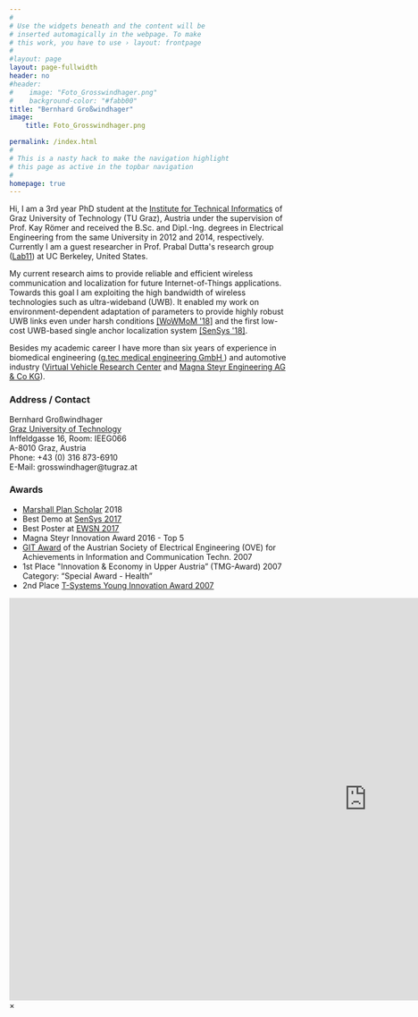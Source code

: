 ```yaml
---
#
# Use the widgets beneath and the content will be
# inserted automagically in the webpage. To make
# this work, you have to use › layout: frontpage
#
#layout: page
layout: page-fullwidth
header: no
#header:
#    image: "Foto_Grosswindhager.png"
#    background-color: "#fabb00"
title: "Bernhard Großwindhager"
image:
    title: Foto_Grosswindhager.png

permalink: /index.html
#
# This is a nasty hack to make the navigation highlight
# this page as active in the topbar navigation
#
homepage: true
---
```


Hi, I am a 3rd year PhD student at the <a href="http://www.iti.tugraz.at">Institute for Technical Informatics</a> of Graz University of Technology (TU Graz), Austria under the supervision of Prof. Kay Römer and received the B.Sc. and Dipl.-Ing. degrees in 
Electrical Engineering from the same University in 2012 and 2014, respectively. Currently I am a guest researcher in Prof. Prabal Dutta's research group (<a href="https://lab11.eecs.umich.edu/index.html">Lab11</a>) at UC Berkeley, United States.

My current research aims to provide reliable and efficient wireless communication and localization for future Internet-of-Things applications. Towards this goal I am exploiting the high bandwidth of wireless technologies such as ultra-wideband (UWB).
It enabled my work on environment-dependent adaptation of parameters to provide highly robust UWB links even under harsh conditions <a href="https://mymarshallplan.squarespace.com/overview-1">[WoWMoM '18]</a> and the first low-cost UWB-based single anchor
localization system <a href="https://dl.acm.org/citation.cfm?id=3274844">[SenSys '18]</a>.

Besides my academic career I have more than six years of experience in biomedical engineering (<a href="http://www.gtec.at">g.tec medical engineering GmbH </a>) and automotive industry (<a href="https://www.v2c2.at">Virtual Vehicle Research Center</a> 
and <a href="https://www.magna.com/de/unternehmen/company-information/magna-gruppen/magna-steyr">Magna Steyr Engineering AG & Co KG</a>).

<!--The aim is to exploit the benefits of using this wireless technology providing high bandwidth to enable robust location-aware Internet-of-Things applications.
In my recent works I have developed an environment-dependent adaption algorithm to maintain highly reliable and efficient UWB links ([<a href="https://mymarshallplan.squarespace.com/overview-1">[WoWMoM ']]). 
His research interests include reliable and efficient ultra-wideband wireless communication and localization.
-->

<h3 id="address">Address / Contact</h3>
<p>
Bernhard Großwindhager<br />
<a href="https://www.tugraz.at/home/">Graz University of Technology</a><br />
Inffeldgasse 16, Room: IEEG066<br />
A-8010 Graz, Austria<br />
Phone: +43 (0) 316 873-6910<br />
E-Mail: grosswindhager@tugraz.at<br />
</p>

<h3 id="awards">Awards</h3>
<ul>
<li><a href="https://mymarshallplan.squarespace.com/overview-1">Marshall Plan Scholar</a> 2018</li>
<li>Best Demo at <a href="http://sensys.acm.org/2017/">SenSys 2017</a></li>
<li>Best Poster at <a href="http://www.ewsn2017.org/">EWSN 2017</a></li>
<li>Magna Steyr Innovation Award 2016 - Top 5</li>
<li><a href="https://www.htl-steyr.ac.at/index.php/abteilung-elektronik/projekte-e/858-brain-computer-interface-ausgezeichnet">GIT Award</a> of the Austrian Society of Electrical Engineering (OVE) for Achievements in Information and Communication Techn. 2007</li>
<li>1st Place "Innovation & Economy in Upper Austria” (TMG-Award) 2007<br>
Category: “Special Award - Health”</li>
<li>2nd Place <a href="https://www.pressetext.com/news/20070604010">T-Systems Young Innovation Award 2007</a></li>
</ul>

<div id="videoModal" class="reveal-modal large" data-reveal="">
  <div class="flex-video widescreen vimeo" style="display: block;">
    <iframe width="1280" height="720" src="https://www.youtube.com/embed/3b5zCFSmVvU" frameborder="0" allowfullscreen></iframe>
  </div>
  <a class="close-reveal-modal">&#215;</a>
</div>
